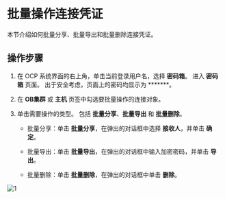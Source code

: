 # 批量操作连接凭证

本节介绍如何批量分享、批量导出和批量删除连接凭证。

## 操作步骤


1. 在 OCP 系统界面的右上角，单击当前登录用户名，选择 **密码箱**。
   进入 **密码箱** 页面。
   出于安全考虑，页面上的密码均显示为 *******。

2. 在 **OB集群** 或 **主机** 页签中勾选要批量操作的连接对象。

3. 单击需要操作的类型。
   包括 **批量分享**、**批量导出** 和 **批量删除**。

   * 批量分享：单击 **批量分享**，在弹出的对话框中选择 **接收人**，并单击 **确定**。

   * 批量导出：单击 **批量导出**，在弹出的对话框中输入加密密码，并单击 **导出**。

   * 批量删除：单击 **批量删除**，在弹出的对话框中单击 **删除**。

![1](https://obbusiness-private.oss-cn-shanghai.aliyuncs.com/doc/img/ocp/%E6%89%B9%E9%87%8F%E6%93%8D%E4%BD%9C%E8%BF%9E%E6%8E%A5.png)

